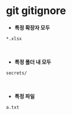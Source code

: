 # git gitignore

* **특정 확장자 모두**

```bash
*.xlsx
```
<br/>



* **특정 폴더 내 모두**

```bash
secrets/
```
<br/>



* **특정 파일**

```bash
a.txt
```
<br/>

